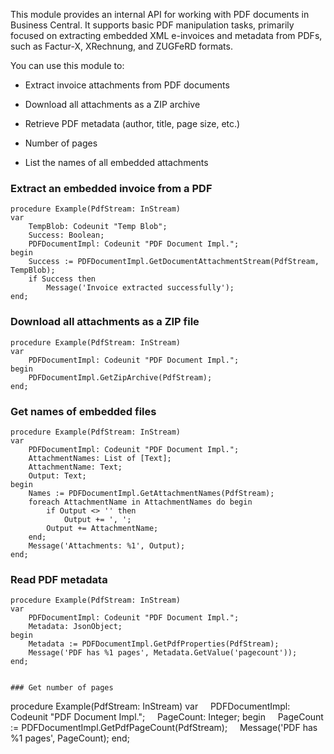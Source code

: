 This module provides an internal API for working with PDF documents in Business Central. It supports basic PDF manipulation tasks, primarily focused on extracting embedded XML e-invoices and metadata from PDFs, such as Factur-X, XRechnung, and ZUGFeRD formats.

You can use this module to:

- Extract invoice attachments from PDF documents

- Download all attachments as a ZIP archive

- Retrieve PDF metadata (author, title, page size, etc.)

- Number of pages 

- List the names of all embedded attachments

### Extract an embedded invoice from a PDF
```
procedure Example(PdfStream: InStream)
var
    TempBlob: Codeunit "Temp Blob";
    Success: Boolean;
    PDFDocumentImpl: Codeunit "PDF Document Impl.";
begin
    Success := PDFDocumentImpl.GetDocumentAttachmentStream(PdfStream, TempBlob);
    if Success then
        Message('Invoice extracted successfully');
end;
```

### Download all attachments as a ZIP file
```
procedure Example(PdfStream: InStream)
var
    PDFDocumentImpl: Codeunit "PDF Document Impl.";
begin
    PDFDocumentImpl.GetZipArchive(PdfStream);
end;
```

### Get names of embedded files
```
procedure Example(PdfStream: InStream)
var
    PDFDocumentImpl: Codeunit "PDF Document Impl.";
    AttachmentNames: List of [Text];
    AttachmentName: Text;
    Output: Text;
begin
    Names := PDFDocumentImpl.GetAttachmentNames(PdfStream);
    foreach AttachmentName in AttachmentNames do begin
        if Output <> '' then
            Output += ', ';
        Output += AttachmentName;
    end;
    Message('Attachments: %1', Output);
end;
```

### Read PDF metadata
```
procedure Example(PdfStream: InStream)
var
    PDFDocumentImpl: Codeunit "PDF Document Impl.";
    Metadata: JsonObject;
begin
    Metadata := PDFDocumentImpl.GetPdfProperties(PdfStream);
    Message('PDF has %1 pages', Metadata.GetValue('pagecount'));
end;


### Get number of pages
```
procedure Example(PdfStream: InStream)
var
    PDFDocumentImpl: Codeunit "PDF Document Impl.";
    PageCount: Integer;
begin
    PageCount := PDFDocumentImpl.GetPdfPageCount(PdfStream);
    Message('PDF has %1 pages', PageCount);
end;
```